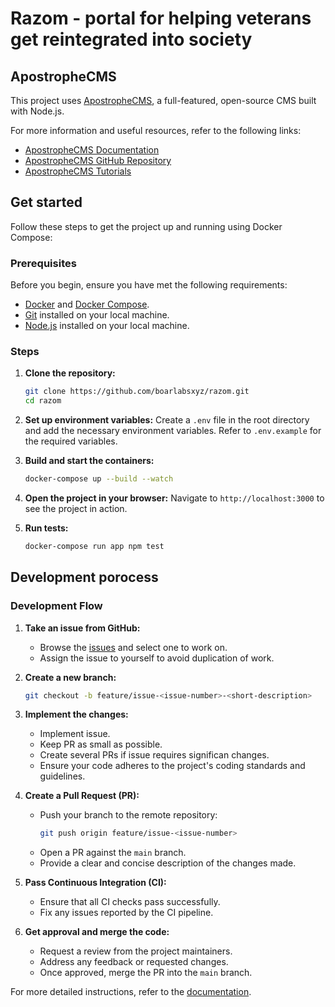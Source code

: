 # Razom - portal for helping veterans get reintegrated into society


## ApostropheCMS

This project uses [ApostropheCMS](https://apostrophecms.com/), a full-featured, open-source CMS built with Node.js.

For more information and useful resources, refer to the following links:

- [ApostropheCMS Documentation](https://docs.apostrophecms.org/)
- [ApostropheCMS GitHub Repository](https://github.com/apostrophecms/apostrophe)
- [ApostropheCMS Tutorials](https://apostrophecms.com/docs/tutorials/getting-started/)

## Get started

Follow these steps to get the project up and running using Docker Compose:
### Prerequisites

Before you begin, ensure you have met the following requirements:

- [Docker](https://www.docker.com/get-started) and [Docker Compose](https://docs.docker.com/compose/install/).
- [Git](https://git-scm.com/book/en/v2/Getting-Started-Installing-Git) installed on your local machine.
- [Node.js](https://nodejs.org/) installed on your local machine.

### Steps
1. **Clone the repository:**
    ```sh
    git clone https://github.com/boarlabsxyz/razom.git 
    cd razom
    ```

2. **Set up environment variables:**
    Create a `.env` file in the root directory and add the necessary environment variables. Refer to `.env.example` for the required variables.

3. **Build and start the containers:**
    ```sh
    docker-compose up --build --watch
    ```

4. **Open the project in your browser:**
    Navigate to `http://localhost:3000` to see the project in action.

5. **Run tests:**
    ```sh
    docker-compose run app npm test
    ```

## Development porocess


### Development Flow

1. **Take an issue from GitHub:**
    - Browse the [issues](https://github.com/boarlabsxyz/razom/issues) and select one to work on.
    - Assign the issue to yourself to avoid duplication of work.

2. **Create a new branch:**
    ```sh
    git checkout -b feature/issue-<issue-number>-<short-description>
    ```

3. **Implement the changes:**
    - Implement issue.
    - Keep PR as small as possible.
    - Create several PRs if issue requires significan changes.
    - Ensure your code adheres to the project's coding standards and guidelines.

4. **Create a Pull Request (PR):**
    - Push your branch to the remote repository:
        ```sh
        git push origin feature/issue-<issue-number>
        ```
    - Open a PR against the `main` branch.
    - Provide a clear and concise description of the changes made.

5. **Pass Continuous Integration (CI):**
    - Ensure that all CI checks pass successfully.
    - Fix any issues reported by the CI pipeline.

6. **Get approval and merge the code:**
    - Request a review from the project maintainers.
    - Address any feedback or requested changes.
    - Once approved, merge the PR into the `main` branch.


For more detailed instructions, refer to the [documentation](./docs).
